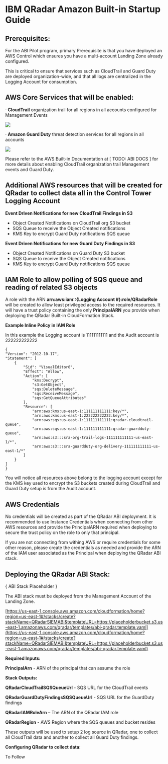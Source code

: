 

# IBM QRadar Amazon Built-in Startup Guide

## **Prerequisites:**

For the ABI Pilot program, primary Prerequisite is that you have deployed an AWS Control which ensures you have a multi-account Landing Zone already configured.

This is critical to ensure that services such as CloudTrail and Guard Duty are deployed organization-wide, and that all logs are centralized in the Logging Account for consumption.

## **AWS Core Services that will be enabled:**

· **CloudTrail** organization trail for all regions in all accounts configured for Management Events

![](https://github.com/aws-ia/cfn-abi-aws-cloudtrail/raw/main/images/sra-cloudtrail-org.png)

· **Amazon Guard Duty** threat detection services for all regions in all accounts

![](https://github.com/aws-ia/cfn-abi-amazon-guardduty/blob/main/images/SRA-GuardDuty.jpg?raw=true)

Please refer to the AWS Built-in Documentation at [ TODO: ABI DOCS ] for more details about enabling CloudTrail organization trail Management events and Guard Duty.


## **Additional AWS resources that will be created for QRadar to collect data all in the Control Tower Logging Account**

**Event Driven Notifications for new CloudTrail Findings in S3**
 - Object Created Notifications on CloudTrail org S3 bucket
 - SQS Queue to receive the Object Created notifications
 - KMS Key to encrypt Guard Duty notifications SQS queue

**Event Driven Notifications for new Guard Duty Findings in S3**

 - Object Created Notifications on Guard Duty S3 bucket
 - SQS Queue to receive the Object Created notifications
 - KMS Key to encrypt Guard Duty notifications SQS queue

## IAM Role to allow polling of SQS queue and reading of related S3 objects

A role with the ARN  **arn:aws:iam::{Logging Account #}:role/QRadarRole**  will be created to allow least privileged access to the required resources. It will have a trust policy containing the only  **PrincipalARN** you provide when deploying the QRadar Built-in CloudFormation Stack.

**Example Inline Policy in IAM Role**

In this example the Logging account is 111111111111 and the Audit account is 222222222222

    {
    "Version": "2012-10-17",
    "Statement": [
        {
            "Sid": "VisualEditor0",
            "Effect": "Allow",
            "Action": [
                "kms:Decrypt",
                "s3:GetObject",
                "sqs:DeleteMessage",
                "sqs:ReceiveMessage",
                "sqs:GetQueueAttributes"
            ],
            "Resource": [
                "arn:aws:kms:us-east-1:111111111111:key/*",
                "arn:aws:kms:us-east-1:222222222222:key/*",
                "arn:aws:sqs:us-east-1:111111111111:qradar-cloudtrail-queue",
                "arn:aws:sqs:us-east-1:111111111111:qradar-guardduty-queue",
                "arn:aws:s3:::sra-org-trail-logs-111111111111-us-east-1/*",
                "arn:aws:s3:::sra-guardduty-org-delivery-111111111111-us-east-1/*"
            ]
        }
    ]
    }

You will notice all resources above belong to the logging account except for the KMS key used to encrypt the S3 buckets created during CloudTrail and Guard Duty setup is from the Audit account.

## **AWS Credentials**
No credentials will be created as part of the QRadar ABI deployment. It is recommended to use Instance Credentials when connecting from other AWS resources and provide the PrincipalARN required when deploying to secure the trust policy on the role to only that principal.

If you are not connecting from withing AWS or require credentials for some other reason, please create the credentials as needed and provide the ARN of the IAM user associated as the Principal when deploying the QRadar ABI stack.

## **Deploying the QRadar ABI Stack:**

{ ABI Stack Placeholder }

The ABI stack must be deployed from the Management Account of the Landing Zone.

[https://us-east-1.console.aws.amazon.com/cloudformation/home?region=us-east-1#/stacks/create?stackName=QRadarSIEMABI&templateURL=https://placeholderbucket.s3.us-east-1.amazonaws.com/qradar/templates/abi-qradar.template.yaml](https://us-east-1.console.aws.amazon.com/cloudformation/home?region=us-east-1#/stacks/create?stackName=QRadarSIEMABI&templateURL=https://placeholderbucket.s3.us-east-1.amazonaws.com/qradar/templates/abi-qradar.template.yaml)

**Required Inputs:**

**PrincipalArn** - ARN of the principal that can assume the role

**Stack Outputs:**

**QRadarCloudTrailSQSQueueUrl**  - SQS URL for the CloudTrail events

**QRadarGuardDutyFindingsSQSQueueUrl**  - SQS URL for the GuardDuty findings

**QRadarIAMRoleArn**  – The ARN of the QRadar IAM role

**QRadarRegion**  - AWS Region where the SQS queues and bucket resides

These outputs will be used to setup 2 log source in QRadar, one to collect all CloudTrail data and another to collect all Guard Duty findings.

**Configuring QRadar to collect data:**

To Follow
